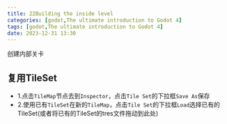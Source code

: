 ```yaml
---
title: 22Building the inside level
categories: [godot,The ultimate introduction to Godot 4]
tags: [godot,The ultimate introduction to Godot 4]
date: 2023-12-31 13:30
---
```


创建内部关卡

## 复用TileSet
- 1.点击`TileMap`节点去到`Inspector`，点击`Tile Set`的下拉框`Save As`保存
- 2.使用已有`TileSet`在新的`TileMap`，点击`Tile Set`的下拉框`Load`选择已有的TileSet(或者将已有的TileSet的tres文件拖动到此处)